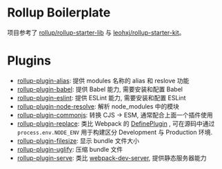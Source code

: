 # Rollup Boilerplate

项目参考了 [rollup/rollup-starter-lib](https://github.com/rollup/rollup-starter-lib) 与 [leohxj/rollup-starter-kit](https://github.com/leohxj/rollup-starter-kit)。

# Plugins

* [rollup-plugin-alias](https://link.zhihu.com/?target=https%3A//github.com/rollup/rollup-plugin-alias): 提供 modules 名称的 alias 和 reslove 功能
* [rollup-plugin-babel](https://link.zhihu.com/?target=https%3A//github.com/rollup/rollup-plugin-babel): 提供 Babel 能力, 需要安装和配置 Babel
* [rollup-plugin-eslint](https://link.zhihu.com/?target=https%3A//github.com/TrySound/rollup-plugin-eslint): 提供 ESLint 能力, 需要安装和配置 ESLint
* [rollup-plugin-node-resolve](https://link.zhihu.com/?target=https%3A//github.com/rollup/rollup-plugin-node-resolve): 解析 node_modules 中的模块
* [rollup-plugin-commonjs](https://link.zhihu.com/?target=https%3A//github.com/rollup/rollup-plugin-commonjs): 转换 CJS -> ESM, 通常配合上面一个插件使用
* [rollup-plugin-replace](https://link.zhihu.com/?target=https%3A//github.com/rollup/rollup-plugin-replace): 类比 Webpack 的 [DefinePlugin](https://link.zhihu.com/?target=https%3A//webpack.js.org/plugins/define-plugin/) , 可在源码中通过 `process.env.NODE_ENV` 用于构建区分 Development 与 Production 环境.
* [rollup-plugin-filesize](https://link.zhihu.com/?target=https%3A//github.com/ritz078/rollup-plugin-filesize): 显示 bundle 文件大小
* [rollup-plugin-uglify](https://link.zhihu.com/?target=https%3A//github.com/TrySound/rollup-plugin-uglify): 压缩 bundle 文件
* [rollup-plugin-serve](https://link.zhihu.com/?target=https%3A//github.com/thgh/rollup-plugin-serve): 类比 [webpack-dev-server](https://link.zhihu.com/?target=https%3A//github.com/webpack/webpack-dev-server), 提供静态服务器能力